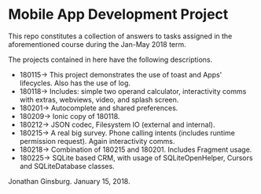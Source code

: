 # Mobile App Development Project
This repo constitutes a collection of answers to tasks assigned in the aforementioned course during the Jan-May 2018 term.

The projects contained in here have the following descriptions.

- 180115-> This project demonstrates the use of toast and Apps' lifecycles. Also has the use of log.
- 180118-> Includes: simple two operand calculator, interactivity comms with extras, webviews, video, and splash screen.
- 180201-> Autocomplete and shared preferences.
- 180209-> Ionic copy of 180118.
- 180212-> JSON codec, Filesystem IO (external and internal).
- 180215-> A real big survey. Phone calling intents (includes runtime permission request). Again interactivity comms.
- 180218-> Combination of 180215 and 180201. Includes Fragment usage.
- 180225-> SQLite based CRM, with usage of SQLiteOpenHelper, Cursors and SQLiteDatabase classes.

Jonathan Ginsburg. January 15, 2018.
